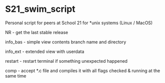 # S21_swim_script
Personal script for peers at School 21 for *unix systems (Linux / MacOS)

NR - get the last stable release

info_bas - simple view contents branch name and directory

info_ext - extended view with userdata

restart - restart terminal if something unexpected happened

comp - accept *.c file and compiles it with all flags checked & running at the same time
